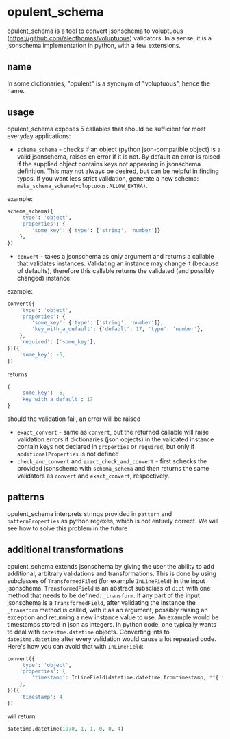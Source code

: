 # opulent_schema
opulent_schema is a tool to convert jsonschema to voluptuous (https://github.com/alecthomas/voluptuous) validators. In a sense, it is a jsonschema implementation in python, with a few extensions.
## name
In some dictionaries, "opulent" is a synonym of "voluptuous", hence the name.
## usage
opulent_schema exposes 5 callables that should be sufficient for most everyday applications:
* `schema_schema` - checks if an object (python json-compatible object) is a valid jsonschema, raises en error if it is not. By default an error is raised if the supplied object contains keys not appearing in jsonschema definition. This may not always be desired, but can be helpful in finding typos. If you want less strict validation, generate a new schema: `make_schema_schema(voluptuous.ALLOW_EXTRA)`.

example:
```python
schema_schema({
    'type': 'object',
    'properties': {
        'some_key': {'type': ['string', 'number']}
    },
})
```

* `convert` - takes a jsonschema as only argument and returns a callable that validates instances. Validating an instance may change it (because of defaults), therefore this callable returns the validated (and possibly changed) instance.

example:
```python
convert({
    'type': 'object',
    'properties': {
        'some_key': {'type': ['string', 'number']},
        'key_with_a_default': {'default': 17, 'type': 'number'},
    },
    'required': ['some_key'],
})({
    'some_key': -5,
})
```
returns
```python
{
    'some_key': -5,
    'key_with_a_default': 17
}
```
should the validation fail, an error will be raised

* `exact_convert` - same as `convert`, but the returned callable will raise validation errors if dictionaries (json objects) in the validated instance contain keys not declared in `properties` or `required`, but only if `additionalProperties` is not defined
* `check_and_convert` and `exact_check_and_convert` - first schecks the provided jsonschema with `schema_schema` and then returns the same validators as `convert` and `exact_convert`, respectively.

## patterns
opulent_schema interprets strings provided in `pattern` and `patternProperties` as python regexes, which is not entirely correct. We will see how to solve this problem in the future

## additional transformations
opulent_schema extends jsonschema by giving the user the ability to add additional, arbitrary validations and transformations. This is done by using subclasses of `TransformedFiled` (for example `InLineField`) in the input jsonschema. `TransformedField` is an abstract subsclass of `dict` with one method that needs to be defined: `_transform`. If any part of the input jsonschema is a `TransformedField`, after validating the instance the `_transform` method is called, with it as an argument, possibly raising an exception and returning a new instance value to use. An example would be timestamps stored in json as integers. In python code, one typically wants to deal with `dateitme.datetime` objects. Converting ints to `dateitme.datetime` after every validation would cause a lot repeated code. Here's how you can avoid that with `InLineField`:
```python
convert({
    'type': 'object',
    'properties': {
        'timestamp': InLineField(datetime.datetime.fromtimestamp, **{'type': 'integer'}),
    },
})({
    'timestamp': 4
})
```
will return
```python 
datetime.datetime(1970, 1, 1, 0, 0, 4)
```
